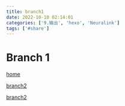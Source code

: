 ```yaml
---
title: branch1  
date: 2022-10-10 02:14:01  
categories: ['9.输出', 'hexo', 'Neuralink']  
tags: ['#share']  
---
```

  
# Branch 1

[home](1178.md)

[branch2](1177.md)

[branch2](1180.md)
